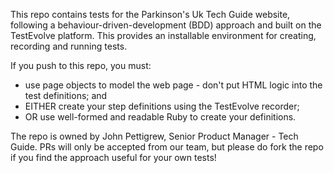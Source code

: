 This repo contains tests for the Parkinson's Uk Tech Guide website, following a behaviour-driven-development (BDD) approach and built on the TestEvolve platform. This provides an installable environment for creating, recording and running tests.

If you push to this repo, you must:

* use page objects to model the web page - don't put HTML logic into the test definitions; and
* EITHER create your step definitions using the TestEvolve recorder;
* OR use well-formed and readable Ruby to create your definitions.

The repo is owned by John Pettigrew, Senior Product Manager - Tech Guide. PRs will only be accepted from our team, but please do fork the repo if you find the approach useful for your own tests!
